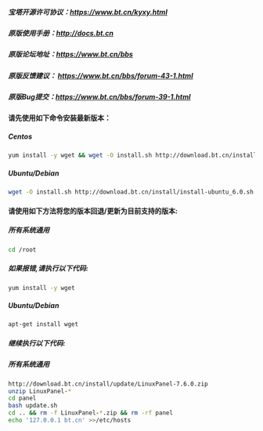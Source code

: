 ##### 宝塔开源许可协议：https://www.bt.cn/kyxy.html
##### 原版使用手册：http://docs.bt.cn
##### 原版论坛地址：https://www.bt.cn/bbs
##### 原版反馈建议： https://www.bt.cn/bbs/forum-43-1.html
##### 原版Bug提交：https://www.bt.cn/bbs/forum-39-1.html

#### 请先使用如下命令安装最新版本：
##### Centos
```bash
yum install -y wget && wget -O install.sh http://download.bt.cn/install/install_6.0.sh && sh install.sh
```
##### Ubuntu/Debian
```bash
wget -O install.sh http://download.bt.cn/install/install-ubuntu_6.0.sh && sudo bash install.sh
```
#### 请使用如下方法将您的版本回退/更新为目前支持的版本:
##### 所有系统通用
```bash
cd /root
```
##### 如果报错,请执行以下代码:
```bash
yum install -y wget
```
##### Ubuntu/Debian
```bash
apt-get install wget
```
##### 继续执行以下代码:
##### 所有系统通用
```bash
http://download.bt.cn/install/update/LinuxPanel-7.6.0.zip
unzip LinuxPanel-*
cd panel
bash update.sh
cd .. && rm -f LinuxPanel-*.zip && rm -rf panel
echo '127.0.0.1 bt.cn' >>/etc/hosts
```
